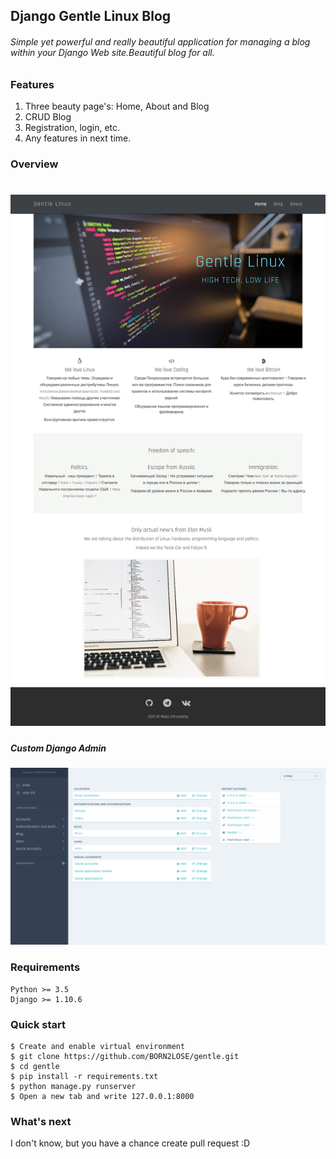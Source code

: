 ## Django Gentle Linux Blog
###### Simple yet powerful and really beautiful application for managing a blog within your   Django Web site.Beautiful blog for all.
### Features
1. Three beauty page's: Home, About and Blog
2. CRUD Blog
3. Registration, login, etc.
4. Any features in next time.

### Overview
![Gentle](https://raw.githubusercontent.com/BORN2LOSE/gentle/develop/gentle.png)
==================
##### Custom Django Admin
![Jet Admin](https://raw.githubusercontent.com/BORN2LOSE/gentle/develop/jet_admin.png)


### Requirements
```
Python >= 3.5
Django >= 1.10.6
```
### Quick start
```
$ Create and enable virtual environment
$ git clone https://github.com/BORN2LOSE/gentle.git
$ cd gentle
$ pip install -r requirements.txt
$ python manage.py runserver
$ Open a new tab and write 127.0.0.1:8000
```
### What's next
I don't know, but you have a chance create pull request :D
